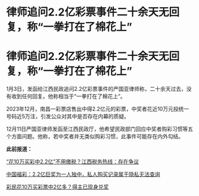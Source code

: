 # 律师追问2.2亿彩票事件二十余天无回复，称“一拳打在了棉花上”

# 律师追问2.2亿彩票事件二十余天无回复，称“一拳打在了棉花上”

1月3日，发函给江西民政追问2.2亿彩票事件的严国亚律师称，二十余天过去，没有收到任何回复。他称相当于“一拳打在了棉花上”。

2023年12月，南昌一彩票店售出中得2.2亿元的彩票，中奖者花近10万元投统一号码近5万注，引发公众对其中是否存在内幕的质疑。

12月11日严国亚律师发函至江西民政厅，他希望民政部门回应中奖者购彩习惯等五个方面问题。他称，若中奖者并无类似购彩习惯，此事件可能存在内外勾结。

**此前报道：**

[“花10万买彩中2.2亿”不用缴税？江西税务热线：存在争议](https://news.qq.com/rain/a/20231208A078LO00)

[中国福彩：2.2亿巨奖为一人独中，私人购买记录属于隐私无法查询](https://news.qq.com/rain/a/20231207A04S3J00)

[彩民花10万买彩票中2亿多？得主已现身兑奖](https://news.qq.com/rain/a/20231205A09DRZ00)

